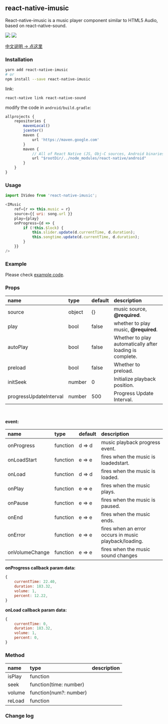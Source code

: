 
## react-native-imusic
React-native-imusic is a music player component similar to HTML5 Audio, based on react-native-sound.

<a href="https://www.npmjs.com/package/react-native-imusic"><img src="https://img.shields.io/npm/v/react-native-imusic.svg?style=flat-square"></a>
<a href="https://www.npmjs.com/package/react-native-imusic"><img src="https://img.shields.io/npm/dm/react-native-imusic.svg?style=flat-square"></a>


[中文说明 -> 点这里](./CH_README.md)


### Installation

```bash
yarn add react-native-imusic
# or
npm install --save react-native-imusic
```

link:

```bash
react-native link react-native-sound
```

modify the code in `android/build.gradle`:

```js
allprojects {
    repositories {
        mavenLocal()
        jcenter()
        maven {
            url 'https://maven.google.com'
        }
        maven {
            // All of React Native (JS, Obj-C sources, Android binaries) is installed from npm
            url "$rootDir/../node_modules/react-native/android"
        }
    }
}
```

### Usage

```js
import IVideo from 'react-native-imusic';

<IMusic
    ref={r => this.music = r}
    source={{ uri: song.url }}
    play={play}
    onProgress={d => {
        if (!this.$lock) {
            this.slider.update(d.currentTime, d.duration);
            this.songtime.update(d.currentTime, d.duration);
        }
    }}
/>
```

### Example
Please check [example code](./example/index.js).

### Props

| name                   | type   | default | description                              |
| :--------------------- | :----- | :------ | :--------------------------------------- |
| source                 | object | {}      | music source, __@required__.             |
| play                   | bool   | false   | whether to play music, __@required__.    |
| autoPlay               | bool   | false   | Whether to play automatically after loading is complete. |
| preload                | bool   | false   | Whether to preload.                      |
| initSeek               | number | 0       | Initialize playback position.            |
| progressUpdateInterval | number | 500     | Progress Update Interval.                |

<br />

__event:__

| name           | type     | default | description                              |
| :------------- | :------- | :------ | :--------------------------------------- |
| onProgress     | function | d => d  | music playback progress event.           |
| onLoadStart    | function | e => e  | fires when the music is loadedstart.     |
| onLoad         | function | d => d  | fires when the music is loaded.          |
| onPlay         | function | e => e  | fires when the music plays.              |
| onPause        | function | e => e  | fires when the music is paused.          |
| onEnd          | function | e => e  | fires when the music ends.               |
| onError        | function | e => e  | fires when an error occurs in music playback/loading. |
| onVolumeChange | function | e => e  | fires when the music sound changes       |

__onProgress callback param data:__

```js
{
    currentTime: 22.40,
    duration: 183.32,
    volume: 1,
    percent: 12.22,
}
```

__onLoad callback param data:__

```js
{
    currentTime: 0,
    duration: 183.32,
    volume: 1,
    percent: 0,
}
```

### Method

| name   | type                   | description |
| :----- | :--------------------- | :---------- |
| isPlay | function               |             |
| seek   | function(time: number) |             |
| volume | function(num?: number) |             |
| reLoad | function               |             |


### Change log
